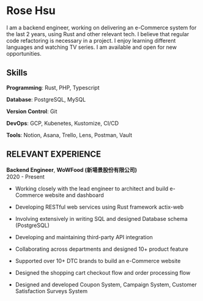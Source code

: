 # Rose Hsu

I am a backend engineer, working on delivering an e-Commerce system for the last 2 years, using Rust and other relevant tech. I believe that regular code refactoring is necessary in a project. 
I enjoy learning different languages and watching TV series. I am available and open for new opportunities.

## Skills

**Programming**: Rust, PHP, Typescript

**Database**: PostgreSQL, MySQL

**Version Control**: Git

**DevOps**: GCP, Kubenetes, Kustomize, CI/CD

**Tools**: Notion, Asana, Trello, Lens, Postman, Vault

## RELEVANT EXPERIENCE

**Backend Engineer**, **WoWFood (新場景股份有限公司)**   
2020 - Present

* Working closely with the lead engineer to architect and build e-Commerce website and dashboard 
* Developing RESTful web services using Rust framework actix-web
* Involving extensively in writing SQL and designed Database schema  (PostgreSQL)
* Developing and maintaining third-party API integration

* Collaborating across departments and designed 10+ product feature
* Supported over 10+ DTC brands to build an e-Commerce website
* Designed the shopping cart checkout flow and order processing flow
* Designed and developed Coupon System, Campaign System, Customer Satisfaction Surveys System
